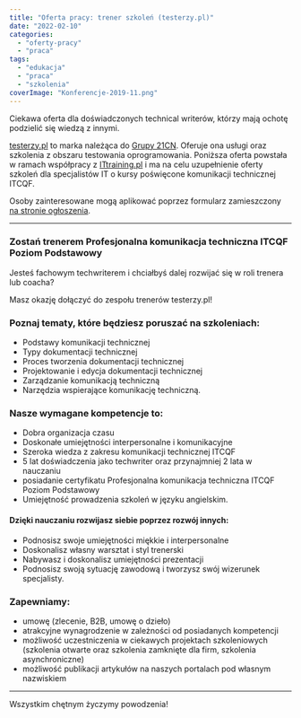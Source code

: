 ```yaml
---
title: "Oferta pracy: trener szkoleń (testerzy.pl)"
date: "2022-02-10"
categories: 
  - "oferty-pracy"
  - "praca"
tags: 
  - "edukacja"
  - "praca"
  - "szkolenia"
coverImage: "Konferencje-2019-11.png"
---
```


Ciekawa oferta dla doświadczonych technical writerów, którzy mają ochotę podzielić się wiedzą z innymi.

[testerzy.pl](https://testerzy.pl/) to marka należąca do [Grupy 21CN](http://21cn.pl/). Oferuje ona usługi oraz szkolenia z obszaru testowania oprogramowania. Poniższa oferta powstała w ramach współpracy z [ITtraining.pl](http://ittraining.pl/) i ma na celu uzupełnienie oferty szkoleń dla specjalistów IT o kursy poświęcone komunikacji technicznej ITCQF.

Osoby zainteresowane mogą aplikować poprzez formularz zamieszczony [na stronie ogłoszenia](https://testerzy.pl/oferta-pracy/trener-szkolen-profesjonalna-komunikacja-itcqf-poziom-podstawowy).

* * *

### Zostań trenerem Profesjonalna komunikacja techniczna ITCQF Poziom Podstawowy

Jesteś fachowym techwriterem i chciałbyś dalej rozwijać się w roli trenera lub coacha?

Masz okazję dołączyć do zespołu trenerów testerzy.pl!

### Poznaj tematy, które będziesz poruszać na szkoleniach:

- Podstawy komunikacji technicznej
- Typy dokumentacji technicznej
- Proces tworzenia dokumentacji technicznej
- Projektowanie i edycja dokumentacji technicznej
- Zarządzanie komunikacją techniczną
- Narzędzia wspierające komunikację techniczną.

### Nasze wymagane kompetencje to:

- Dobra organizacja czasu
- Doskonałe umiejętności interpersonalne i komunikacyjne
- Szeroka wiedza z zakresu komunikacji technicznej ITCQF
- 5 lat doświadczenia jako techwriter oraz przynajmniej 2 lata w nauczaniu
- posiadanie certyfikatu Profesjonalna komunikacja techniczna ITCQF Poziom Podstawowy
- Umiejętność prowadzenia szkoleń w języku angielskim.

#### Dzięki nauczaniu rozwijasz siebie poprzez rozwój innych:

- Podnosisz swoje umiejętności miękkie i interpersonalne
- Doskonalisz własny warsztat i styl trenerski
- Nabywasz i doskonalisz umiejętności prezentacji
- Podnosisz swoją sytuację zawodową i tworzysz swój wizerunek specjalisty.

### Zapewniamy:

- umowę (zlecenie, B2B, umowę o dzieło)
- atrakcyjne wynagrodzenie w zależności od posiadanych kompetencji
- możliwość uczestniczenia w ciekawych projektach szkoleniowych (szkolenia otwarte oraz szkolenia zamknięte dla firm, szkolenia asynchroniczne)
- możliwość publikacji artykułów na naszych portalach pod własnym nazwiskiem

* * *

Wszystkim chętnym życzymy powodzenia!
